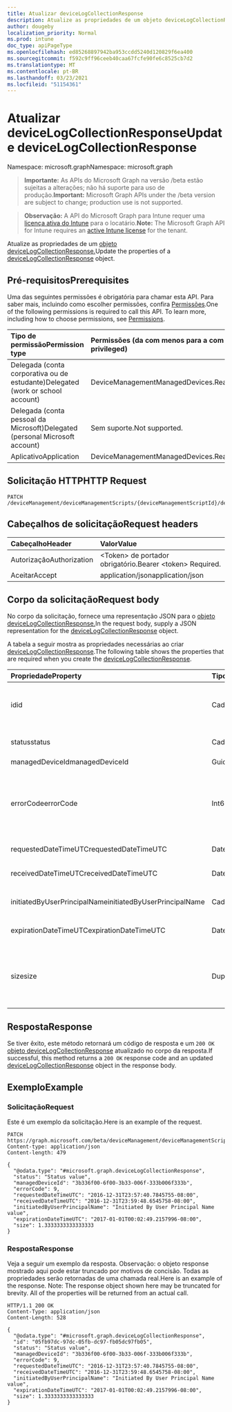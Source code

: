 ```yaml
---
title: Atualizar deviceLogCollectionResponse
description: Atualize as propriedades de um objeto deviceLogCollectionResponse.
author: dougeby
localization_priority: Normal
ms.prod: intune
doc_type: apiPageType
ms.openlocfilehash: ed85268897942ba953ccdd5240d120829f6ea400
ms.sourcegitcommit: f592c9ff96ceeb40caa67fcfe90fe6c8525cb7d2
ms.translationtype: MT
ms.contentlocale: pt-BR
ms.lasthandoff: 03/23/2021
ms.locfileid: "51154361"
---
```

# <a name="update-devicelogcollectionresponse"></a><span data-ttu-id="91430-103">Atualizar deviceLogCollectionResponse</span><span class="sxs-lookup"><span data-stu-id="91430-103">Update deviceLogCollectionResponse</span></span>

<span data-ttu-id="91430-104">Namespace: microsoft.graph</span><span class="sxs-lookup"><span data-stu-id="91430-104">Namespace: microsoft.graph</span></span>

> <span data-ttu-id="91430-105">**Importante:** As APIs do Microsoft Graph na versão /beta estão sujeitas a alterações; não há suporte para uso de produção.</span><span class="sxs-lookup"><span data-stu-id="91430-105">**Important:** Microsoft Graph APIs under the /beta version are subject to change; production use is not supported.</span></span>

> <span data-ttu-id="91430-106">**Observação:** A API do Microsoft Graph para Intune requer uma [licença ativa do Intune](https://go.microsoft.com/fwlink/?linkid=839381) para o locatário.</span><span class="sxs-lookup"><span data-stu-id="91430-106">**Note:** The Microsoft Graph API for Intune requires an [active Intune license](https://go.microsoft.com/fwlink/?linkid=839381) for the tenant.</span></span>

<span data-ttu-id="91430-107">Atualize as propriedades de um [objeto deviceLogCollectionResponse.](../resources/intune-devices-devicelogcollectionresponse.md)</span><span class="sxs-lookup"><span data-stu-id="91430-107">Update the properties of a [deviceLogCollectionResponse](../resources/intune-devices-devicelogcollectionresponse.md) object.</span></span>

## <a name="prerequisites"></a><span data-ttu-id="91430-108">Pré-requisitos</span><span class="sxs-lookup"><span data-stu-id="91430-108">Prerequisites</span></span>
<span data-ttu-id="91430-p101">Uma das seguintes permissões é obrigatória para chamar esta API. Para saber mais, incluindo como escolher permissões, confira [Permissões](/graph/permissions-reference).</span><span class="sxs-lookup"><span data-stu-id="91430-p101">One of the following permissions is required to call this API. To learn more, including how to choose permissions, see [Permissions](/graph/permissions-reference).</span></span>

|<span data-ttu-id="91430-111">Tipo de permissão</span><span class="sxs-lookup"><span data-stu-id="91430-111">Permission type</span></span>|<span data-ttu-id="91430-112">Permissões (da com menos para a com mais privilégios)</span><span class="sxs-lookup"><span data-stu-id="91430-112">Permissions (from least to most privileged)</span></span>|
|:---|:---|
|<span data-ttu-id="91430-113">Delegada (conta corporativa ou de estudante)</span><span class="sxs-lookup"><span data-stu-id="91430-113">Delegated (work or school account)</span></span>|<span data-ttu-id="91430-114">DeviceManagementManagedDevices.ReadWrite.All</span><span class="sxs-lookup"><span data-stu-id="91430-114">DeviceManagementManagedDevices.ReadWrite.All</span></span>|
|<span data-ttu-id="91430-115">Delegada (conta pessoal da Microsoft)</span><span class="sxs-lookup"><span data-stu-id="91430-115">Delegated (personal Microsoft account)</span></span>|<span data-ttu-id="91430-116">Sem suporte.</span><span class="sxs-lookup"><span data-stu-id="91430-116">Not supported.</span></span>|
|<span data-ttu-id="91430-117">Aplicativo</span><span class="sxs-lookup"><span data-stu-id="91430-117">Application</span></span>|<span data-ttu-id="91430-118">DeviceManagementManagedDevices.ReadWrite.All</span><span class="sxs-lookup"><span data-stu-id="91430-118">DeviceManagementManagedDevices.ReadWrite.All</span></span>|

## <a name="http-request"></a><span data-ttu-id="91430-119">Solicitação HTTP</span><span class="sxs-lookup"><span data-stu-id="91430-119">HTTP Request</span></span>
<!-- {
  "blockType": "ignored"
}
-->
``` http
PATCH /deviceManagement/deviceManagementScripts/{deviceManagementScriptId}/deviceRunStates/{deviceManagementScriptDeviceStateId}/managedDevice/logCollectionRequests/{deviceLogCollectionResponseId}
```

## <a name="request-headers"></a><span data-ttu-id="91430-120">Cabeçalhos de solicitação</span><span class="sxs-lookup"><span data-stu-id="91430-120">Request headers</span></span>
|<span data-ttu-id="91430-121">Cabeçalho</span><span class="sxs-lookup"><span data-stu-id="91430-121">Header</span></span>|<span data-ttu-id="91430-122">Valor</span><span class="sxs-lookup"><span data-stu-id="91430-122">Value</span></span>|
|:---|:---|
|<span data-ttu-id="91430-123">Autorização</span><span class="sxs-lookup"><span data-stu-id="91430-123">Authorization</span></span>|<span data-ttu-id="91430-124">&lt;Token&gt; de portador obrigatório.</span><span class="sxs-lookup"><span data-stu-id="91430-124">Bearer &lt;token&gt; Required.</span></span>|
|<span data-ttu-id="91430-125">Aceitar</span><span class="sxs-lookup"><span data-stu-id="91430-125">Accept</span></span>|<span data-ttu-id="91430-126">application/json</span><span class="sxs-lookup"><span data-stu-id="91430-126">application/json</span></span>|

## <a name="request-body"></a><span data-ttu-id="91430-127">Corpo da solicitação</span><span class="sxs-lookup"><span data-stu-id="91430-127">Request body</span></span>
<span data-ttu-id="91430-128">No corpo da solicitação, fornece uma representação JSON para o [objeto deviceLogCollectionResponse.](../resources/intune-devices-devicelogcollectionresponse.md)</span><span class="sxs-lookup"><span data-stu-id="91430-128">In the request body, supply a JSON representation for the [deviceLogCollectionResponse](../resources/intune-devices-devicelogcollectionresponse.md) object.</span></span>

<span data-ttu-id="91430-129">A tabela a seguir mostra as propriedades necessárias ao criar [deviceLogCollectionResponse](../resources/intune-devices-devicelogcollectionresponse.md).</span><span class="sxs-lookup"><span data-stu-id="91430-129">The following table shows the properties that are required when you create the [deviceLogCollectionResponse](../resources/intune-devices-devicelogcollectionresponse.md).</span></span>

|<span data-ttu-id="91430-130">Propriedade</span><span class="sxs-lookup"><span data-stu-id="91430-130">Property</span></span>|<span data-ttu-id="91430-131">Tipo</span><span class="sxs-lookup"><span data-stu-id="91430-131">Type</span></span>|<span data-ttu-id="91430-132">Descrição</span><span class="sxs-lookup"><span data-stu-id="91430-132">Description</span></span>|
|:---|:---|:---|
|<span data-ttu-id="91430-133">id</span><span class="sxs-lookup"><span data-stu-id="91430-133">id</span></span>|<span data-ttu-id="91430-134">Cadeia de caracteres</span><span class="sxs-lookup"><span data-stu-id="91430-134">String</span></span>|<span data-ttu-id="91430-135">O identificador exclusivo na forma de tenantId_deviceId_requestId</span><span class="sxs-lookup"><span data-stu-id="91430-135">The unique identifier in the form of tenantId_deviceId_requestId</span></span>|
|<span data-ttu-id="91430-136">status</span><span class="sxs-lookup"><span data-stu-id="91430-136">status</span></span>|<span data-ttu-id="91430-137">Cadeia de caracteres</span><span class="sxs-lookup"><span data-stu-id="91430-137">String</span></span>|<span data-ttu-id="91430-138">O status da solicitação do conjunto de log</span><span class="sxs-lookup"><span data-stu-id="91430-138">The status of the log collection request</span></span>|
|<span data-ttu-id="91430-139">managedDeviceId</span><span class="sxs-lookup"><span data-stu-id="91430-139">managedDeviceId</span></span>|<span data-ttu-id="91430-140">Guid</span><span class="sxs-lookup"><span data-stu-id="91430-140">Guid</span></span>|<span data-ttu-id="91430-141">A ID do dispositivo</span><span class="sxs-lookup"><span data-stu-id="91430-141">The device Id</span></span>|
|<span data-ttu-id="91430-142">errorCode</span><span class="sxs-lookup"><span data-stu-id="91430-142">errorCode</span></span>|<span data-ttu-id="91430-143">Int64</span><span class="sxs-lookup"><span data-stu-id="91430-143">Int64</span></span>|<span data-ttu-id="91430-144">O código de erro, se for o caso.</span><span class="sxs-lookup"><span data-stu-id="91430-144">The error code, if any.</span></span> <span data-ttu-id="91430-145">Valores válidos -9.22337203685478E+18 a 9.22337203685478E+18</span><span class="sxs-lookup"><span data-stu-id="91430-145">Valid values -9.22337203685478E+18 to 9.22337203685478E+18</span></span>|
|<span data-ttu-id="91430-146">requestedDateTimeUTC</span><span class="sxs-lookup"><span data-stu-id="91430-146">requestedDateTimeUTC</span></span>|<span data-ttu-id="91430-147">DateTimeOffset</span><span class="sxs-lookup"><span data-stu-id="91430-147">DateTimeOffset</span></span>|<span data-ttu-id="91430-148">DateTime da solicitação</span><span class="sxs-lookup"><span data-stu-id="91430-148">The DateTime of the request</span></span>|
|<span data-ttu-id="91430-149">receivedDateTimeUTC</span><span class="sxs-lookup"><span data-stu-id="91430-149">receivedDateTimeUTC</span></span>|<span data-ttu-id="91430-150">DateTimeOffset</span><span class="sxs-lookup"><span data-stu-id="91430-150">DateTimeOffset</span></span>|<span data-ttu-id="91430-151">DateTime a solicitação foi recebida</span><span class="sxs-lookup"><span data-stu-id="91430-151">The DateTime the request was received</span></span>|
|<span data-ttu-id="91430-152">initiatedByUserPrincipalName</span><span class="sxs-lookup"><span data-stu-id="91430-152">initiatedByUserPrincipalName</span></span>|<span data-ttu-id="91430-153">Cadeia de caracteres</span><span class="sxs-lookup"><span data-stu-id="91430-153">String</span></span>|<span data-ttu-id="91430-154">O UPN para quem iniciou a solicitação</span><span class="sxs-lookup"><span data-stu-id="91430-154">The UPN for who initiated the request</span></span>|
|<span data-ttu-id="91430-155">expirationDateTimeUTC</span><span class="sxs-lookup"><span data-stu-id="91430-155">expirationDateTimeUTC</span></span>|<span data-ttu-id="91430-156">DateTimeOffset</span><span class="sxs-lookup"><span data-stu-id="91430-156">DateTimeOffset</span></span>|<span data-ttu-id="91430-157">DateTime da expiração dos logs</span><span class="sxs-lookup"><span data-stu-id="91430-157">The DateTime of the expiration of the logs</span></span>|
|<span data-ttu-id="91430-158">size</span><span class="sxs-lookup"><span data-stu-id="91430-158">size</span></span>|<span data-ttu-id="91430-159">Duplo</span><span class="sxs-lookup"><span data-stu-id="91430-159">Double</span></span>|<span data-ttu-id="91430-160">O tamanho dos logs.</span><span class="sxs-lookup"><span data-stu-id="91430-160">The size of the logs.</span></span> <span data-ttu-id="91430-161">Valores válidos -1,79769313486232E+308 a 1.79769313486232E+308</span><span class="sxs-lookup"><span data-stu-id="91430-161">Valid values -1.79769313486232E+308 to 1.79769313486232E+308</span></span>|



## <a name="response"></a><span data-ttu-id="91430-162">Resposta</span><span class="sxs-lookup"><span data-stu-id="91430-162">Response</span></span>
<span data-ttu-id="91430-163">Se tiver êxito, este método retornará um código de resposta e um `200 OK` [objeto deviceLogCollectionResponse](../resources/intune-devices-devicelogcollectionresponse.md) atualizado no corpo da resposta.</span><span class="sxs-lookup"><span data-stu-id="91430-163">If successful, this method returns a `200 OK` response code and an updated [deviceLogCollectionResponse](../resources/intune-devices-devicelogcollectionresponse.md) object in the response body.</span></span>

## <a name="example"></a><span data-ttu-id="91430-164">Exemplo</span><span class="sxs-lookup"><span data-stu-id="91430-164">Example</span></span>

### <a name="request"></a><span data-ttu-id="91430-165">Solicitação</span><span class="sxs-lookup"><span data-stu-id="91430-165">Request</span></span>
<span data-ttu-id="91430-166">Este é um exemplo da solicitação.</span><span class="sxs-lookup"><span data-stu-id="91430-166">Here is an example of the request.</span></span>
``` http
PATCH https://graph.microsoft.com/beta/deviceManagement/deviceManagementScripts/{deviceManagementScriptId}/deviceRunStates/{deviceManagementScriptDeviceStateId}/managedDevice/logCollectionRequests/{deviceLogCollectionResponseId}
Content-type: application/json
Content-length: 479

{
  "@odata.type": "#microsoft.graph.deviceLogCollectionResponse",
  "status": "Status value",
  "managedDeviceId": "3b336f00-6f00-3b33-006f-333b006f333b",
  "errorCode": 9,
  "requestedDateTimeUTC": "2016-12-31T23:57:40.7845755-08:00",
  "receivedDateTimeUTC": "2016-12-31T23:59:48.6545758-08:00",
  "initiatedByUserPrincipalName": "Initiated By User Principal Name value",
  "expirationDateTimeUTC": "2017-01-01T00:02:49.2157996-08:00",
  "size": 1.3333333333333333
}
```

### <a name="response"></a><span data-ttu-id="91430-167">Resposta</span><span class="sxs-lookup"><span data-stu-id="91430-167">Response</span></span>
<span data-ttu-id="91430-p104">Veja a seguir um exemplo da resposta. Observação: o objeto response mostrado aqui pode estar truncado por motivos de concisão. Todas as propriedades serão retornadas de uma chamada real.</span><span class="sxs-lookup"><span data-stu-id="91430-p104">Here is an example of the response. Note: The response object shown here may be truncated for brevity. All of the properties will be returned from an actual call.</span></span>
``` http
HTTP/1.1 200 OK
Content-Type: application/json
Content-Length: 528

{
  "@odata.type": "#microsoft.graph.deviceLogCollectionResponse",
  "id": "05fb97dc-97dc-05fb-dc97-fb05dc97fb05",
  "status": "Status value",
  "managedDeviceId": "3b336f00-6f00-3b33-006f-333b006f333b",
  "errorCode": 9,
  "requestedDateTimeUTC": "2016-12-31T23:57:40.7845755-08:00",
  "receivedDateTimeUTC": "2016-12-31T23:59:48.6545758-08:00",
  "initiatedByUserPrincipalName": "Initiated By User Principal Name value",
  "expirationDateTimeUTC": "2017-01-01T00:02:49.2157996-08:00",
  "size": 1.3333333333333333
}
```




